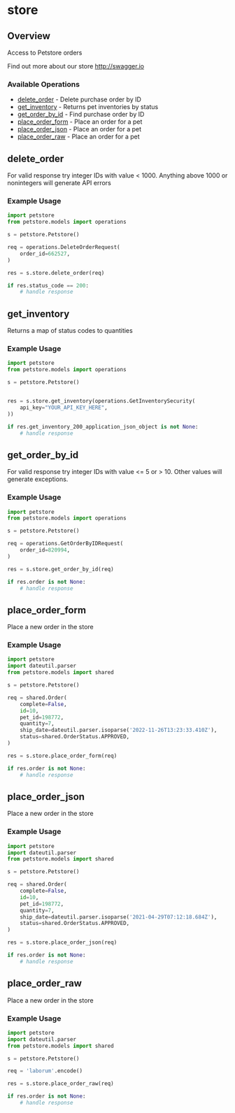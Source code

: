 # store

## Overview

Access to Petstore orders

Find out more about our store
<http://swagger.io>
### Available Operations

* [delete_order](#delete_order) - Delete purchase order by ID
* [get_inventory](#get_inventory) - Returns pet inventories by status
* [get_order_by_id](#get_order_by_id) - Find purchase order by ID
* [place_order_form](#place_order_form) - Place an order for a pet
* [place_order_json](#place_order_json) - Place an order for a pet
* [place_order_raw](#place_order_raw) - Place an order for a pet

## delete_order

For valid response try integer IDs with value < 1000. Anything above 1000 or nonintegers will generate API errors

### Example Usage

```python
import petstore
from petstore.models import operations

s = petstore.Petstore()

req = operations.DeleteOrderRequest(
    order_id=662527,
)

res = s.store.delete_order(req)

if res.status_code == 200:
    # handle response
```

## get_inventory

Returns a map of status codes to quantities

### Example Usage

```python
import petstore
from petstore.models import operations

s = petstore.Petstore()


res = s.store.get_inventory(operations.GetInventorySecurity(
    api_key="YOUR_API_KEY_HERE",
))

if res.get_inventory_200_application_json_object is not None:
    # handle response
```

## get_order_by_id

For valid response try integer IDs with value <= 5 or > 10. Other values will generate exceptions.

### Example Usage

```python
import petstore
from petstore.models import operations

s = petstore.Petstore()

req = operations.GetOrderByIDRequest(
    order_id=820994,
)

res = s.store.get_order_by_id(req)

if res.order is not None:
    # handle response
```

## place_order_form

Place a new order in the store

### Example Usage

```python
import petstore
import dateutil.parser
from petstore.models import shared

s = petstore.Petstore()

req = shared.Order(
    complete=False,
    id=10,
    pet_id=198772,
    quantity=7,
    ship_date=dateutil.parser.isoparse('2022-11-26T13:23:33.410Z'),
    status=shared.OrderStatus.APPROVED,
)

res = s.store.place_order_form(req)

if res.order is not None:
    # handle response
```

## place_order_json

Place a new order in the store

### Example Usage

```python
import petstore
import dateutil.parser
from petstore.models import shared

s = petstore.Petstore()

req = shared.Order(
    complete=False,
    id=10,
    pet_id=198772,
    quantity=7,
    ship_date=dateutil.parser.isoparse('2021-04-29T07:12:18.684Z'),
    status=shared.OrderStatus.APPROVED,
)

res = s.store.place_order_json(req)

if res.order is not None:
    # handle response
```

## place_order_raw

Place a new order in the store

### Example Usage

```python
import petstore
import dateutil.parser
from petstore.models import shared

s = petstore.Petstore()

req = 'laborum'.encode()

res = s.store.place_order_raw(req)

if res.order is not None:
    # handle response
```
